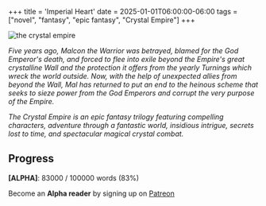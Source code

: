 +++
title = 'Imperial Heart'
date = 2025-01-01T06:00:00-06:00
tags = ["novel", "fantasy", "epic fantasy", "Crystal Empire"]
+++

![the crystal empire](/images/crystal-empire-logo.png)

*Five years ago, Malcon the Warrior was betrayed, blamed for the God Emperor's death, and forced to flee into exile beyond the Empire's great crystalline Wall and the protection it offers from the yearly Turnings which wreck the world outside. Now, with the help of unexpected allies from beyond the Wall, Mal has returned to put an end to the heinous scheme that seeks to sieze power from the God Emperors and corrupt the very purpose of the Empire.*

*The Crystal Empire is an epic fantasy trilogy featuring compelling characters, adventure through a fantastic world, insidious intrigue, secrets lost to time, and spectacular magical crystal combat.*



## Progress

**[ALPHA]**:  83000 / 100000 words (83%)

Become an **Alpha reader** by signing up on [Patreon](https://www.patreon.com/c/sebastianemery)